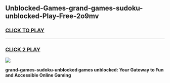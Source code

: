 
## Unblocked-Games-grand-games-sudoku-unblocked-Play-Free-2o9mv
<h3>
<a href="https://premium76.site?title=grand-games-sudoku-unblocked&ref=17A">CLICK TO PLAY</a></h3>
<hr>

<h3>
<a href="https://premium76.site?title=grand-games-sudoku-unblocked&ref=17A">CLICK 2 PLAY</a>
  
</h3>

<a href="https://premium76.site?title=grand-games-sudoku-unblocked&ref=17A"><img src="https://clearcache.store/games.png"></a>


**grand-games-sudoku-unblocked games unblocked: Your Gateway to Fun and Accessible Online Gaming**
